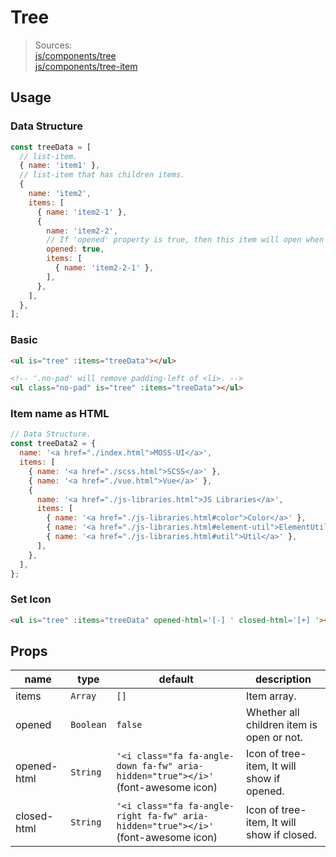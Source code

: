 # Tree

> Sources:  
> [js/components/tree](../../src/js/components/tree.vue)  
> [js/components/tree-item](../../src/js/components/tree-item.vue)

## Usage

### Data Structure

``` js
const treeData = [
  // list-item.
  { name: 'item1' },
  // list-item that has children items.
  {
    name: 'item2',
    items: [
      { name: 'item2-1' },
      {
        name: 'item2-2',
        // If 'opened' property is true, then this item will open when loaded. default is false.
        opened: true,
        items: [
          { name: 'item2-2-1' },
        ],
      },
    ],
  },
];
```

### Basic

``` html
<ul is="tree" :items="treeData"></ul>

<!-- '.no-pad' will remove padding-left of <li>. -->
<ul class="no-pad" is="tree" :items="treeData"></ul>
```

### Item name as HTML

``` js
// Data Structure.
const treeData2 = {
  name: '<a href="./index.html">MOSS-UI</a>',
  items: [
    { name: '<a href="./scss.html">SCSS</a>' },
    { name: '<a href="./vue.html">Vue</a>' },
    {
      name: '<a href="./js-libraries.html">JS Libraries</a>',
      items: [
        { name: '<a href="./js-libraries.html#color">Color</a>' },
        { name: '<a href="./js-libraries.html#element-util">ElementUtil</a>' },
        { name: '<a href="./js-libraries.html#util">Util</a>' },
      ],
    },
  ],
};
```

### Set Icon

``` html
<ul is="tree" :items="treeData" opened-html='[-] ' closed-html='[+] '></ul>
```

## Props

| name | type | default | description |
| ---- | ---- | ------- | ----------- |
| items | `Array` | `[]` | Item array. |
| opened | `Boolean` | `false` | Whether all children item is open or not. |
| opened-html | `String` | `'<i class="fa fa-angle-down fa-fw" aria-hidden="true"></i>'` (font-awesome icon) | Icon of tree-item, It will show if opened. |
| closed-html | `String` | `'<i class="fa fa-angle-right fa-fw" aria-hidden="true"></i>'` (font-awesome icon) | Icon of tree-item, It will show if closed. |
